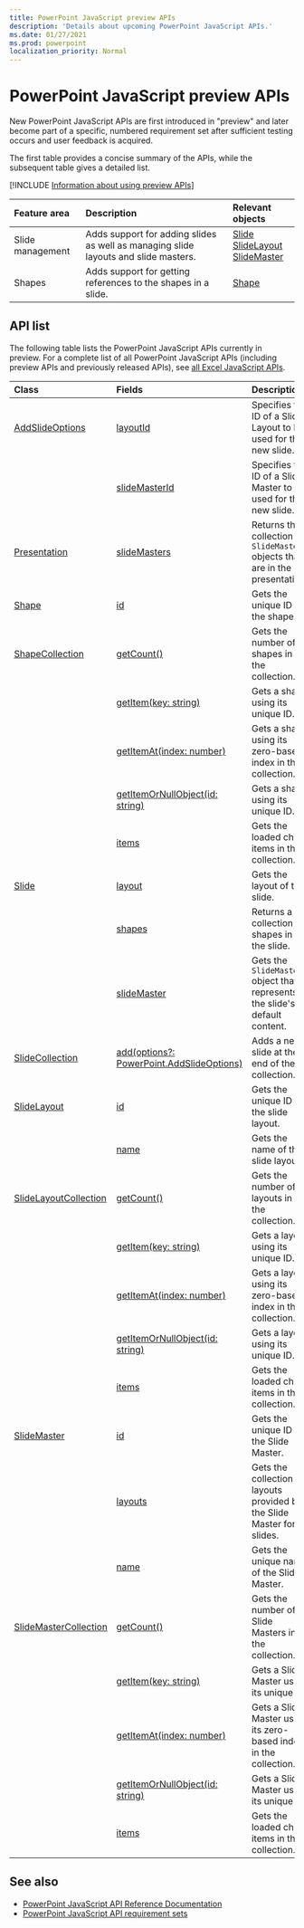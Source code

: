 ```yaml
---
title: PowerPoint JavaScript preview APIs
description: 'Details about upcoming PowerPoint JavaScript APIs.'
ms.date: 01/27/2021
ms.prod: powerpoint
localization_priority: Normal
---
```


# PowerPoint JavaScript preview APIs

New PowerPoint JavaScript APIs are first introduced in "preview" and later become part of a specific, numbered requirement set after sufficient testing occurs and user feedback is acquired.

The first table provides a concise summary of the APIs, while the subsequent table gives a detailed list.

[!INCLUDE [Information about using preview APIs](../../includes/using-preview-apis-host.md)]

| Feature area | Description | Relevant objects |
|:--- |:--- |:--- |
| Slide management | Adds support for adding slides as well as managing slide layouts and slide masters. | [Slide](/javascript/api/powerpoint/powerpoint.slide)<br>[SlideLayout](/javascript/api/powerpoint/powerpoint.slidelayout)<br>[SlideMaster](/javascript/api/powerpoint/powerpoint.slidemaster)|
| Shapes | Adds support for getting references to the shapes in a slide. | [Shape](/javascript/api/powerpoint/powerpoint.shape) |

## API list

The following table lists the PowerPoint JavaScript APIs currently in preview. For a complete list of all PowerPoint JavaScript APIs (including preview APIs and previously released APIs), see [all Excel JavaScript APIs](/javascript/api/powerpoint?view=powerpoint-js-preview&preserve-view=true).

| Class | Fields | Description |
|:---|:---|:---|
|[AddSlideOptions](/javascript/api/powerpoint/powerpoint.addslideoptions)|[layoutId](/javascript/api/powerpoint/powerpoint.addslideoptions#layoutid)|Specifies the ID of a Slide Layout to be used for the new slide.|
||[slideMasterId](/javascript/api/powerpoint/powerpoint.addslideoptions#slidemasterid)|Specifies the ID of a Slide Master to be used for the new slide.|
|[Presentation](/javascript/api/powerpoint/powerpoint.presentation)|[slideMasters](/javascript/api/powerpoint/powerpoint.presentation#slidemasters)|Returns the collection of `SlideMaster` objects that are in the presentation.|
|[Shape](/javascript/api/powerpoint/powerpoint.shape)|[id](/javascript/api/powerpoint/powerpoint.shape#id)|Gets the unique ID of the shape.|
|[ShapeCollection](/javascript/api/powerpoint/powerpoint.shapecollection)|[getCount()](/javascript/api/powerpoint/powerpoint.shapecollection#getcount--)|Gets the number of shapes in the collection.|
||[getItem(key: string)](/javascript/api/powerpoint/powerpoint.shapecollection#getitem-key-)|Gets a shape using its unique ID.|
||[getItemAt(index: number)](/javascript/api/powerpoint/powerpoint.shapecollection#getitemat-index-)|Gets a shape using its zero-based index in the collection.|
||[getItemOrNullObject(id: string)](/javascript/api/powerpoint/powerpoint.shapecollection#getitemornullobject-id-)|Gets a shape using its unique ID.|
||[items](/javascript/api/powerpoint/powerpoint.shapecollection#items)|Gets the loaded child items in this collection.|
|[Slide](/javascript/api/powerpoint/powerpoint.slide)|[layout](/javascript/api/powerpoint/powerpoint.slide#layout)|Gets the layout of the slide.|
||[shapes](/javascript/api/powerpoint/powerpoint.slide#shapes)|Returns a collection of shapes in the slide.|
||[slideMaster](/javascript/api/powerpoint/powerpoint.slide#slidemaster)|Gets the `SlideMaster` object that represents the slide's default content.|
|[SlideCollection](/javascript/api/powerpoint/powerpoint.slidecollection)|[add(options?: PowerPoint.AddSlideOptions)](/javascript/api/powerpoint/powerpoint.slidecollection#add-options-)|Adds a new slide at the end of the collection.|
|[SlideLayout](/javascript/api/powerpoint/powerpoint.slidelayout)|[id](/javascript/api/powerpoint/powerpoint.slidelayout#id)|Gets the unique ID of the slide layout.|
||[name](/javascript/api/powerpoint/powerpoint.slidelayout#name)|Gets the name of the slide layout.|
|[SlideLayoutCollection](/javascript/api/powerpoint/powerpoint.slidelayoutcollection)|[getCount()](/javascript/api/powerpoint/powerpoint.slidelayoutcollection#getcount--)|Gets the number of layouts in the collection.|
||[getItem(key: string)](/javascript/api/powerpoint/powerpoint.slidelayoutcollection#getitem-key-)|Gets a layout using its unique ID.|
||[getItemAt(index: number)](/javascript/api/powerpoint/powerpoint.slidelayoutcollection#getitemat-index-)|Gets a layout using its zero-based index in the collection.|
||[getItemOrNullObject(id: string)](/javascript/api/powerpoint/powerpoint.slidelayoutcollection#getitemornullobject-id-)|Gets a layout using its unique ID.|
||[items](/javascript/api/powerpoint/powerpoint.slidelayoutcollection#items)|Gets the loaded child items in this collection.|
|[SlideMaster](/javascript/api/powerpoint/powerpoint.slidemaster)|[id](/javascript/api/powerpoint/powerpoint.slidemaster#id)|Gets the unique ID of the Slide Master.|
||[layouts](/javascript/api/powerpoint/powerpoint.slidemaster#layouts)|Gets the collection of layouts provided by the Slide Master for slides.|
||[name](/javascript/api/powerpoint/powerpoint.slidemaster#name)|Gets the unique name of the Slide Master.|
|[SlideMasterCollection](/javascript/api/powerpoint/powerpoint.slidemastercollection)|[getCount()](/javascript/api/powerpoint/powerpoint.slidemastercollection#getcount--)|Gets the number of Slide Masters in the collection.|
||[getItem(key: string)](/javascript/api/powerpoint/powerpoint.slidemastercollection#getitem-key-)|Gets a Slide Master using its unique ID.|
||[getItemAt(index: number)](/javascript/api/powerpoint/powerpoint.slidemastercollection#getitemat-index-)|Gets a Slide Master using its zero-based index in the collection.|
||[getItemOrNullObject(id: string)](/javascript/api/powerpoint/powerpoint.slidemastercollection#getitemornullobject-id-)|Gets a Slide Master using its unique ID.|
||[items](/javascript/api/powerpoint/powerpoint.slidemastercollection#items)|Gets the loaded child items in this collection.|

## See also

- [PowerPoint JavaScript API Reference Documentation](/javascript/api/powerpoint?view=powerpoint-js-preview&preserve-view=true)
- [PowerPoint JavaScript API requirement sets](powerpoint-api-requirement-sets.md)